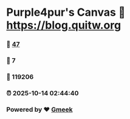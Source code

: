 # Purple4pur's Canvas :link: https://blog.quitw.org 
### :page_facing_up: [47](https://blog.quitw.org/tag.html) 
### :speech_balloon: 7 
### :hibiscus: 119206 
### :alarm_clock: 2025-10-14 02:44:40 
### Powered by :heart: [Gmeek](https://github.com/Meekdai/Gmeek)
